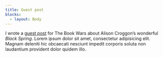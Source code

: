 ```yaml
---
title: Guest post
blocks:
  - layout: Body
---
```


I wrote a [guest post](http://thebookwars.ca/2015/10/guest-post-by-cassandra-white-alison-croggons-black-spring-a-reimagining-of-wuthering-heights/) for The Book Wars about Alison Croggon’s wonderful _Black Spring_. Lorem ipsum dolor sit amet, consectetur adipisicing elit. Magnam deleniti hic obcaecati nesciunt impedit corporis soluta non laudantium provident dolor quidem illo.
